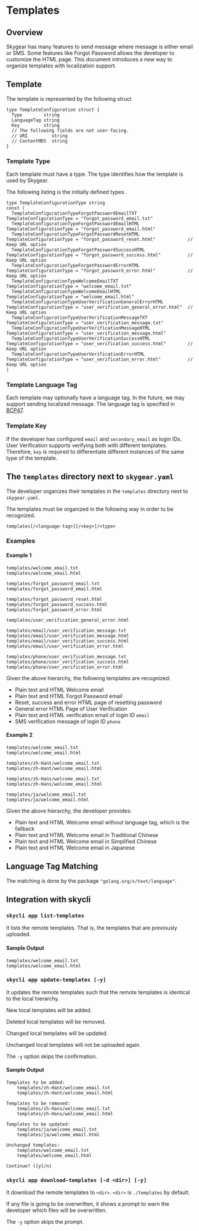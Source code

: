 # Templates

## Overview

Skygear has many features to send message where message is either email or SMS.
Some features like Forgot Password allows the developer to customize the HTML page.
This document introduces a new way to organize templates with localization support.


## Template

The template is represented by the following struct

```golang
type TemplateConfiguration struct {
  Type        string
  LanguageTag string
  Key         string
  // The following fields are not user-facing.
  // URI         string
  // ContentMD5  string
}
```

### Template Type

Each template must have a type. The type identifies how the template is used by Skygear.

The following listing is the initially defined types.

```golang
type TemplateConfigurationType string
const (
  TemplateConfigurationTypeForgotPasswordEmailTXT             TemplateConfigurationType = "forgot_password_email.txt"
  TemplateConfigurationTypeForgotPasswordEmailHTML            TemplateConfigurationType = "forgot_password_email.html"
  TemplateConfigurationTypeForgotPasswordResetHTML            TemplateConfigurationType = "forgot_password_reset.html"            // Keep URL option
  TemplateConfigurationTypeForgotPasswordSuccessHTML          TemplateConfigurationType = "forgot_password_success.html"          // Keep URL option
  TemplateConfigurationTypeForgotPasswordErrorHTML            TemplateConfigurationType = "forgot_password_error.html"            // Keep URL option
  TemplateConfigurationTypeWelcomeEmailTXT                    TemplateConfigurationType = "welcome_email.txt"
  TemplateConfigurationTypeWelcomeEmailHTML                   TemplateConfigurationType = "welcome_email.html"
  TemplateConfigurationTypeUserVerificationGeneralErrorHTML   TemplateConfigurationType = "user_verification_general_error.html"  // Keep URL option
  TemplateConfigurationTypeUserVerificationMessageTXT         TemplateConfigurationType = "user_verification_message.txt"
  TemplateConfigurationTypeUserVerificationMessageHTML        TemplateConfigurationType = "user_verification_message.html"
  TemplateConfigurationTypeUserVerificationSuccessHTML        TemplateConfigurationType = "user_verification_success.html"        // Keep URL option
  TemplateConfigurationTypeUserVerificationErrorHTML          TemplateConfigurationType = "user_verification_error.html"          // Keep URL option
)
```

### Template Language Tag

Each template may optionally have a language tag. In the future, we may support sending localized message. The language tag is specified in [BCP47](https://tools.ietf.org/html/bcp47).

### Template Key

If the developer has configured `email` and `secondary_email` as login IDs. User Verification supports verifying both with different templates. Therefore, `key` is required to differentiate different instances of the same type of the template.

## The `templates` directory next to `skygear.yaml`

The developer organizes their templates in the `templates` directory next to `skygear.yaml`.

The templates must be organized in the following way in order to be recognized.

```
templates[/<language-tag>][/<key>]/<type>
```

### Examples

#### Example 1

```
templates/welcome_email.txt
templates/welcome_email.html

templates/forgot_password_email.txt
templates/forgot_password_email.html

templates/forgot_password_reset.html
templates/forgot_password_success.html
templates/forgot_password_error.html

templates/user_verification_general_error.html

templates/email/user_verification_message.txt
templates/email/user_verification_message.html
templates/email/user_verification_success.html
templates/email/user_verification_error.html

templates/phone/user_verification_message.txt
templates/phone/user_verification_success.html
templates/phone/user_verification_error.html
```

Given the above hierarchy, the following templates are recognized:

- Plain text and HTML Welcome email
- Plain text and HTML Forgot Password email
- Reset, success and error HTML page of resetting password
- General error HTML Page of User Verification
- Plain text and HTML verification email of login ID `email`
- SMS verification message of login ID `phone`

#### Example 2

```
templates/welcome_email.txt
templates/welcome_email.html

templates/zh-Hant/welcome_email.txt
templates/zh-Hant/welcome_email.html

templates/zh-Hans/welcome_email.txt
templates/zh-Hans/welcome_email.html

templates/ja/welcome_email.txt
templates/ja/welcome_email.html
```

Given the above hierarchy, the developer provides:

- Plain text and HTML Welcome email without language tag, which is the fallback
- Plain text and HTML Welcome email in Traditional Chinese
- Plain text and HTML Welcome email in Simplified Chinese
- Plain text and HTML Welcome email in Japanese

## Language Tag Matching

The matching is done by the package `"golang.org/x/text/language"`.

## Integration with skycli

### `skycli app list-templates`

It lists the remote templates. That is, the templates that are previously uploaded.

#### Sample Output

```
templates/welcome_email.txt
templates/welcome_email.html
```

### `skycli app update-templates [-y]`

It updates the remote templates such that the remote templates is identical to the local hierarchy.

New local templates will be added.

Deleted local templates will be removed.

Changed local templates will be updated.

Unchanged local templates will not be uploaded again.

The `-y` option skips the confirmation.

#### Sample Output

```
Templates to be added:
    templates/zh-Hant/welcome_email.txt
    templates/zh-Hant/welcome_email.html

Templates to be removed:
    templates/zh-Hans/welcome_email.txt
    templates/zh-Hans/welcome_email.html

Templates to be updated:
    templates/ja/welcome_email.txt
    templates/ja/welcome_email.html

Unchanged templates:
    templates/welcome_email.txt
    templates/welcome_email.html

Continue? ([y]/n)
```

### `skycli app download-templates [-d <dir>] [-y]`

It download the remote templates to `<dir>`. `<dir>` is `./templates` by default.

If any file is going to be overwritten, it shows a prompt to warn the developer which files will be overwritten.

The `-y` option skips the prompt.
